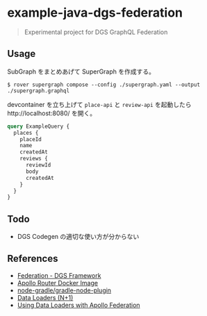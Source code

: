 # example-java-dgs-federation

> Experimental project for DGS GraphQL Federation

## Usage

SubGraph をまとめあげて SuperGraph を作成する。

```shellscript
$ rover supergraph compose --config ./supergraph.yaml --output ./supergraph.graphql
```

devcontainer を立ち上げて `place-api` と `review-api` を起動したら http://localhost:8080/ を開く。

```graphql
query ExampleQuery {
  places {
    placeId
    name
    createdAt
    reviews {
      reviewId
      body
      createdAt
    }
  }
}
```

## Todo

- DGS Codegen の適切な使い方が分からない

## References

- [Federation - DGS Framework](https://netflix.github.io/dgs/federation/)
- [Apollo Router Docker Image](https://github.com/apollographql/router/pkgs/container/router)
- [node-gradle/gradle-node-plugin](https://github.com/node-gradle/gradle-node-plugin)
- [Data Loaders (N+1)](https://netflix.github.io/dgs/data-loaders/)
- [Using Data Loaders with Apollo Federation](https://medium.com/volvo-car-mobility-tech/using-data-loaders-with-apollo-federation-f21260e3abd1)
